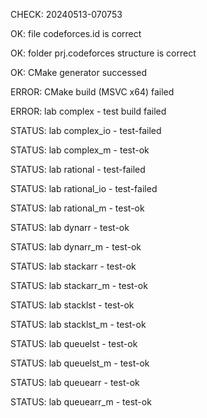CHECK: 20240513-070753
OK: file codeforces.id is correct
OK: folder prj.codeforces structure is correct
OK: CMake generator successed
ERROR: CMake build (MSVC x64) failed
ERROR: lab complex - test build failed
STATUS: lab complex_io - test-failed
STATUS: lab complex_m - test-ok
STATUS: lab rational - test-failed
STATUS: lab rational_io - test-failed
STATUS: lab rational_m - test-ok
STATUS: lab dynarr - test-ok
STATUS: lab dynarr_m - test-ok
STATUS: lab stackarr - test-ok
STATUS: lab stackarr_m - test-ok
STATUS: lab stacklst - test-ok
STATUS: lab stacklst_m - test-ok
STATUS: lab queuelst - test-ok
STATUS: lab queuelst_m - test-ok
STATUS: lab queuearr - test-ok
STATUS: lab queuearr_m - test-ok
